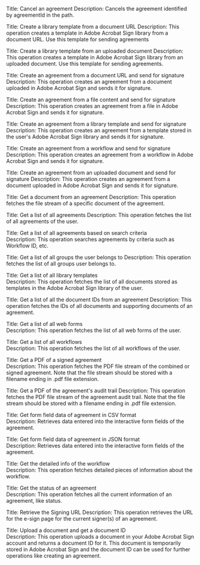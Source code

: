 Title: Cancel an agreement
Description: Cancels the agreement identified by agreementId in the path.

Title: Create a library template from a document URL
Description: This operation creates a template in Adobe Acrobat Sign library from a document URL. Use this template for sending agreements

Title: Create a library template from an uploaded document
Description: This operation creates a template in Adobe Acrobat Sign library from an uploaded document. Use this template for sending agreements.

Title: Create an agreement from a document URL and send for signature
Description: This operation creates an agreement from a document uploaded in Adobe Acrobat Sign and sends it for signature.

Title: Create an agreement from a file content and send for signature
Description: This operation creates an agreement from a file in Adobe Acrobat Sign and sends it for signature.

Title: Create an agreement from a library template and send for signature
Description: This operation creates an agreement from a template stored in the user's Adobe Acrobat Sign library and sends it for signature.

Title: Create an agreement from a workflow and send for signature
Description: This operation creates an agreement from a workflow in Adobe Acrobat Sign and sends it for signature.

Title: Create an agreement from an uploaded document and send for signature
Description: This operation creates an agreement from a document uploaded in Adobe Acrobat Sign and sends it for signature.

Title: Get a document from an agreement
Description: This operation fetches the file stream of a specific document of the agreement.

Title: Get a list of all agreements	
Description: This operation fetches the list of all agreements of the user.

Title: Get a list of all agreements based on search criteria	
Description: This operation searches agreements by criteria such as Workflow ID, etc.

Title: Get a list of all groups the user belongs to	
Description: This operation fetches the list of all groups user belongs to.

Title: Get a list of all library templates	
Description: This operation fetches the list of all documents stored as templates in the Adobe Acrobat Sign library of the user.

Title: Get a list of all the document IDs from an agreement	
Description: This operation fetches the IDs of all documents and supporting documents of an agreement.

Title: Get a list of all web forms	
Description: This operation fetches the list of all web forms of the user.

Title: Get a list of all workflows	
Description: This operation fetches the list of all workflows of the user.

Title: Get a PDF of a signed agreement	
Description: This operation fetches the PDF file stream of the combined or signed agreement. Note that the file stream should be stored with a filename ending in .pdf file extension.

Title: Get a PDF of the agreement's audit trail	
Description: This operation fetches the PDF file stream of the agreement audit trail. Note that the file stream should be stored with a filename ending in .pdf file extension.

Title: Get form field data of agreement in CSV format	
Description: Retrieves data entered into the interactive form fields of the agreement.

Title: Get form field data of agreement in JSON format	
Description: Retrieves data entered into the interactive form fields of the agreement.

Title: Get the detailed info of the workflow	
Description: This operation fetches detailed pieces of information about the workflow.

Title: Get the status of an agreement	
Description: This operation fetches all the current information of an agreement, like status.

Title: Retrieve the Signing URL	
Description: This operation retrieves the URL for the e-sign page for the current signer(s) of an agreement.

Title: Upload a document and get a document ID	
Description: This operation uploads a document in your Adobe Acrobat Sign account and returns a document ID for it. This document is temporarily stored in Adobe Acrobat Sign and the document ID can be used for further operations like creating an agreement.